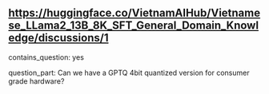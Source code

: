 ## https://huggingface.co/VietnamAIHub/Vietnamese_LLama2_13B_8K_SFT_General_Domain_Knowledge/discussions/1

contains_question: yes

question_part: Can we have a GPTQ 4bit quantized version for consumer grade hardware?